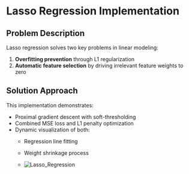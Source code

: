 # Lasso Regression Implementation  

## Problem Description  
Lasso regression solves two key problems in linear modeling:  
1. **Overfitting prevention** through L1 regularization  
2. **Automatic feature selection** by driving irrelevant feature weights to zero  

## Solution Approach  
This implementation demonstrates:  
- Proximal gradient descent with soft-thresholding  
- Combined MSE loss and L1 penalty optimization  
- Dynamic visualization of both:  
  - Regression line fitting  
  - Weight shrinkage process
 
  - ![Lasso_Regression](https://github.com/user-attachments/assets/54bee856-b8fc-49e4-95ca-50016797ebdf)
